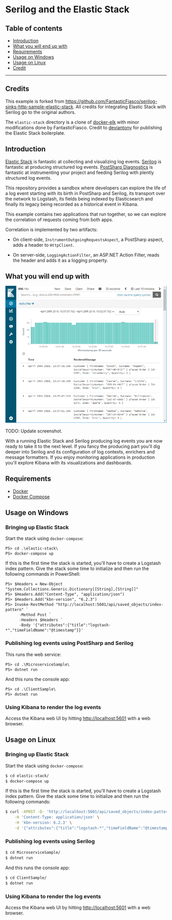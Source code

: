 # Serilog and the Elastic Stack

## Table of contents

- [Introduction](#introduction)
- [What you will end up with](#what-you-will-end-up-with)
- [Requirements](#requirements)
- [Usage on Windows](#usage-on-windows)
- [Usage on Linux](#usage-on-linux)
- [Credit](#credit)

---

## Credits

This example is forked from https://github.com/FantasticFiasco/serilog-sinks-http-sample-elastic-stack. All credits for integrating Elastic Stack with Serilog go to the original authors.

The `elastic-stack` directory is a clone of [docker-elk](https://github.com/deviantony/docker-elk) with minor modifications done by FantasticFiasco. Credit to [deviantony](https://github.com/deviantony) for publishing the Elastic Stack boilerplate.

## Introduction

[Elastic Stack](https://www.elastic.co/products) is fantastic at collecting and visualizing log events. [Serilog](https://serilog.net/) is fantastic at producing structured log events.  [PostSharp Diagnostics](https://www.postsharp.net/diagnostics) 
is fantastic at instrumenting your project and feeding Serilog with plently structured log events.

This repository provides a sandbox where developers can explore the life of a log event starting with its birth in PostSharp and Serilog, its transport over the network to Logstash, its fields being indexed by Elasticsearch and finally its legacy being recorded as a historical event in Kibana.

This example contains two applications that run together, so we can explore the correlation of requests coming from both apps.

Correlation is implemented by two artifacts:

* On client-side,  `InstrumentOutgoingRequestsAspect`, a PostSharp aspect, adds a header to `HttpClient`.

* On server-side, `LoggingActionFilter`, an ASP.NET Action Filter, reads the header and adds it as a logging property.


## What you will end up with

![alt text](./doc/resources/kibana.png "Kibana rendering log events")

TODO: Update screenshot.

With a running Elastic Stack and Serilog producing log events you are now ready to take it to the next level. If you fancy the producing part you'll dig deeper into Serilog and its configuration of log contexts, enrichers and message formatters. If you enjoy monitoring applications in production you'll explore Kibana with its visualizations and dashboards.

## Requirements

- [Docker](https://www.docker.com/community-edition#/download)
- [Docker Compose](https://docs.docker.com/compose/install)

## Usage on Windows

### Bringing up Elastic Stack

Start the stack using `docker-compose`:

```posh
PS> cd .\elastic-stack\
PS> docker-compose up
```

If this is the first time the stack is started, you'll have to create a Logstash index pattern. Give the stack some time to initialize and then run the following commands in PowerShell:

```posh
PS> $Headers = New-Object "System.Collections.Generic.Dictionary[[String],[String]]"
PS> $Headers.Add("Content-Type", "application/json")
PS> $Headers.Add("kbn-version", "6.2.3")
PS> Invoke-RestMethod "http://localhost:5601/api/saved_objects/index-pattern" `
      -Method Post `
      -Headers $Headers `
      -Body '{"attributes":{"title":"logstash-*","timeFieldName":"@timestamp"}}'
```

### Publishing log events using PostSharp and Serilog

This runs the web service:

```posh
PS> cd .\MicroserviceSample\
PS> dotnet run
```

And this runs the console app:

```posh
PS> cd .\ClientSample\
PS> dotnet run
```

### Using Kibana to render the log events

Access the Kibana web UI by hitting [http://localhost:5601](http://localhost:5601) with a web browser.

## Usage on Linux

### Bringing up Elastic Stack

Start the stack using `docker-compose`:

```bash
$ cd elastic-stack/
$ docker-compose up
```

If this is the first time the stack is started, you'll have to create a Logstash index pattern. Give the stack some time to initialize and then run the following commands:

```bash
$ curl -XPOST -D- 'http://localhost:5601/api/saved_objects/index-pattern' \
    -H 'Content-Type: application/json' \
    -H 'kbn-version: 6.2.3' \
    -d '{"attributes":{"title":"logstash-*","timeFieldName":"@timestamp"}}'
```

### Publishing log events using Serilog

```bash
$ cd MicroserviceSample/
$ dotnet run
```

And this runs the console app:

```bash
$ cd ClientSample/
$ dotnet run
```

### Using Kibana to render the log events

Access the Kibana web UI by hitting [http://localhost:5601](http://localhost:5601) with a web browser.

